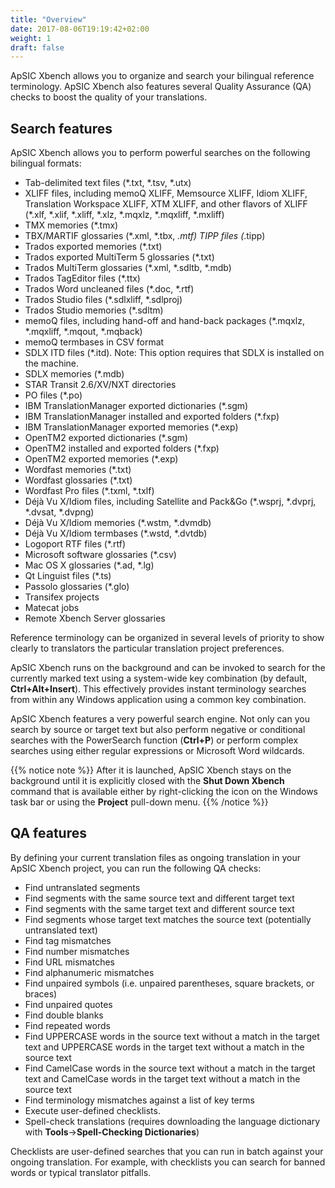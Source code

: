 ```yaml
---
title: "Overview"
date: 2017-08-06T19:19:42+02:00
weight: 1
draft: false
---
```

ApSIC Xbench allows you to organize and search your bilingual
reference terminology. ApSIC Xbench also features several Quality
Assurance (QA) checks to boost the quality of your translations.

## Search features

ApSIC Xbench allows you to perform powerful searches on the following
bilingual formats:

* Tab-delimited text files (*.txt, *.tsv, *.utx)
* XLIFF files, including memoQ XLIFF, Memsource XLIFF, Idiom
  XLIFF, Translation Workspace XLIFF, XTM XLIFF, and other
  flavors of XLIFF (*.xlf, *.xlif, *.xliff, *.xlz, *.mqxlz, *.mqxliff, *.mxliff)
* TMX memories (*.tmx)
* TBX/MARTIF glossaries (*.xml, *.tbx, *.mtf) TIPP files (*.tipp)
* Trados exported memories (*.txt)
* Trados exported MultiTerm 5 glossaries (*.txt)
* Trados MultiTerm glossaries (*.xml, *.sdltb, *.mdb)
* Trados TagEditor files (*.ttx)
* Trados Word uncleaned files (*.doc, *.rtf)
* Trados Studio files (*.sdlxliff, *.sdlproj)
* Trados Studio memories (*.sdltm)
* memoQ files, including hand-off and hand-back packages (*.mqxlz,
*.mqxliff, *.mqout, *.mqback)
* memoQ termbases in CSV format
* SDLX ITD files (*.itd). Note: This option requires that SDLX is
  installed on the machine.
* SDLX memories (*.mdb)
* STAR Transit 2.6/XV/NXT directories
* PO files (*.po)
* IBM TranslationManager exported dictionaries (*.sgm)
* IBM TranslationManager installed and exported folders (*.fxp)
* IBM TranslationManager exported memories (*.exp)
* OpenTM2 exported dictionaries (*.sgm)
* OpenTM2 installed and exported folders (*.fxp)
* OpenTM2 exported memories (*.exp)
* Wordfast memories (*.txt)
* Wordfast glossaries (*.txt)
* Wordfast Pro files (*.txml, *.txlf)
* Déjà Vu X/Idiom files, including Satellite and Pack&Go (*.wsprj,
  *.dvprj, *.dvsat, *.dvpng)
* Déjà Vu X/Idiom memories (*.wstm, *.dvmdb)
* Déjà Vu X/Idiom termbases (*.wstd, *.dvtdb)
* Logoport RTF files (*.rtf)
* Microsoft software glossaries (*.csv)
* Mac OS X glossaries (*.ad, *.lg)
* Qt Linguist files (*.ts)
* Passolo glossaries (*.glo)
* Transifex projects
* Matecat jobs
* Remote Xbench Server glossaries

Reference terminology can be organized in several levels of priority to
show clearly to translators the particular translation project preferences.

ApSIC Xbench runs on the background and can be invoked to search for
the currently marked text using a system-wide key combination (by
default, **Ctrl+Alt+Insert**). This effectively provides instant terminology
searches from within any Windows application using a common key
combination.

ApSIC Xbench features a very powerful search engine. Not only can you
search by source or target text but also perform negative or conditional
searches with the PowerSearch function (**Ctrl+P**) or perform complex
searches using either regular expressions or Microsoft Word wildcards.

{{% notice note %}}
After it is launched, ApSIC Xbench stays on the background until it
is explicitly closed with the **Shut Down Xbench** command that is
available either by right-clicking the icon on the Windows task bar or
using the **Project** pull-down menu. 
{{% /notice %}}


## QA features

By defining your current translation files as ongoing translation in your
ApSIC Xbench project, you can run the following QA checks:

* Find untranslated segments
* Find segments with the same source text and different target text
* Find segments with the same target text and different source text
* Find segments whose target text matches the source text (potentially
untranslated text)
* Find tag mismatches
* Find number mismatches
* Find URL mismatches
* Find alphanumeric mismatches
* Find unpaired symbols (i.e. unpaired parentheses, square brackets, or
braces)
* Find unpaired quotes
* Find double blanks
* Find repeated words
* Find UPPERCASE words in the source text without a match in the
target text and UPPERCASE words in the target text without a match
in the source text
* Find CamelCase words in the source text without a match in the
target text and CamelCase words in the target text without a match in
the source text
* Find terminology mismatches against a list of key terms
* Execute user-defined checklists.
* Spell-check translations (requires downloading the language
dictionary with **Tools**->**Spell-Checking Dictionaries**)

Checklists are user-defined searches that you can run in batch against
your ongoing translation. For example, with checklists you can search for
banned words or typical translator pitfalls.
